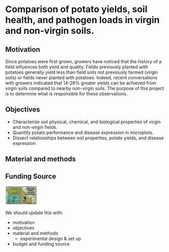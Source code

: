 # Comparison of potato yields, soil health, and pathogen loads in virgin and non-virgin soils. 
## Motivation
Since potatoes were first grown, growers have noticed that the history of a field influences both yield and quality. Fields previously planted with potatoes generally yield less than field soils not previously farmed (virgin soils) or fields never planted with potatoes. Indeed, recent conversations with growers indicated that 14-26% greater yields can be achieved from virgin soils compared to nearby non-virgin soils. The purpose of this project is to determine what is responsible for these observations.  
## Objectives 
* Characterize soil physical, chemical, and biological properties of virgin and non-virgin fields.
* Quantify potato performance and disease expression in microplots.
* Dissect relationships between soil properties, potato yields, and disease expression 
## Material and methods
## Funding Source
<p align="left">
  <img width="100" height="60" src="Images/ConsortiumBanner2.png">
  </p>

  


We should update this with:
  - motivation
  - objectives
  - material and methods
    -  experimental design & set up
  - budget and funding source
